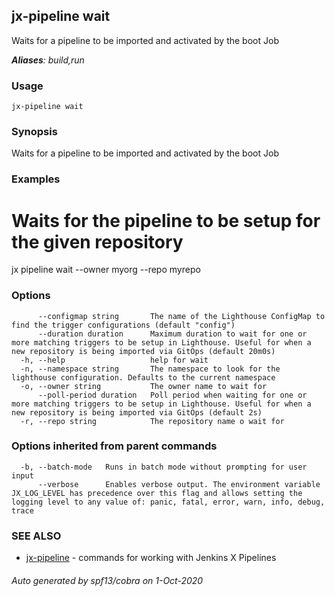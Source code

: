 ## jx-pipeline wait

Waits for a pipeline to be imported and activated by the boot Job

***Aliases**: build,run*

### Usage

```
jx-pipeline wait
```

### Synopsis

Waits for a pipeline to be imported and activated by the boot Job

### Examples

  # Waits for the pipeline to be setup for the given repository
  jx pipeline wait --owner myorg --repo myrepo

### Options

```
      --configmap string       The name of the Lighthouse ConfigMap to find the trigger configurations (default "config")
      --duration duration      Maximum duration to wait for one or more matching triggers to be setup in Lighthouse. Useful for when a new repository is being imported via GitOps (default 20m0s)
  -h, --help                   help for wait
  -n, --namespace string       The namespace to look for the lighthouse configuration. Defaults to the current namespace
  -o, --owner string           The owner name to wait for
      --poll-period duration   Poll period when waiting for one or more matching triggers to be setup in Lighthouse. Useful for when a new repository is being imported via GitOps (default 2s)
  -r, --repo string            The repository name o wait for
```

### Options inherited from parent commands

```
  -b, --batch-mode   Runs in batch mode without prompting for user input
      --verbose      Enables verbose output. The environment variable JX_LOG_LEVEL has precedence over this flag and allows setting the logging level to any value of: panic, fatal, error, warn, info, debug, trace
```

### SEE ALSO

* [jx-pipeline](jx-pipeline.md)	 - commands for working with Jenkins X Pipelines

###### Auto generated by spf13/cobra on 1-Oct-2020
